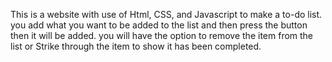 This is a website with use of Html, CSS, and Javascript to make a to-do list.
you add what you want to be added to the list and then press the button then
it will be added. you will have the option to remove the item from the list
or Strike through the item to show it has been completed.